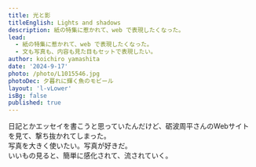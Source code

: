 ```yaml
---
title: 光と影
titleEnglish: Lights and shadows
description: 紙の特集に惹かれて、web で表現したくなった。
lead:
  - 紙の特集に惹かれて、web で表現したくなった。
  - 文も写真も、内容も見た目もセットで表現したい。
author: koichiro yamashita
date: '2024-9-17'
photo: /photo/L1015546.jpg
photoDec: 夕暮れに輝く魚のモビール
layout: 'l-vLower'
isBg: false
published: true
---
```


日記とかエッセイを書こうと思っていたんだけど、砺波周平さんのWebサイトを見て、撃ち抜かれてしまった。  
写真を大きく使いたい。写真が好きだ。  
いいもの見ると、簡単に感化されて、流されていく。
